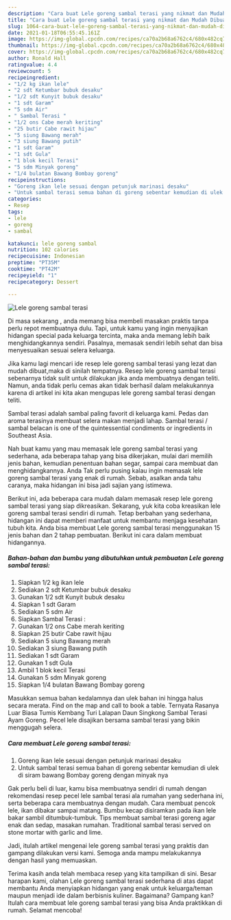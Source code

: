 ```yaml
---
description: "Cara buat Lele goreng sambal terasi yang nikmat dan Mudah Dibuat"
title: "Cara buat Lele goreng sambal terasi yang nikmat dan Mudah Dibuat"
slug: 1064-cara-buat-lele-goreng-sambal-terasi-yang-nikmat-dan-mudah-dibuat
date: 2021-01-18T06:55:45.161Z
image: https://img-global.cpcdn.com/recipes/ca70a2b68a6762c4/680x482cq70/lele-goreng-sambal-terasi-foto-resep-utama.jpg
thumbnail: https://img-global.cpcdn.com/recipes/ca70a2b68a6762c4/680x482cq70/lele-goreng-sambal-terasi-foto-resep-utama.jpg
cover: https://img-global.cpcdn.com/recipes/ca70a2b68a6762c4/680x482cq70/lele-goreng-sambal-terasi-foto-resep-utama.jpg
author: Ronald Hall
ratingvalue: 4.4
reviewcount: 5
recipeingredient:
- "1/2 kg ikan lele"
- "2 sdt Ketumbar bubuk desaku"
- "1/2 sdt Kunyit bubuk desaku"
- "1 sdt Garam"
- "5 sdm Air"
- " Sambal Terasi "
- "1/2 ons Cabe merah keriting"
- "25 butir Cabe rawit hijau"
- "5 siung Bawang merah"
- "3 siung Bawang putih"
- "1 sdt Garam"
- "1 sdt Gula"
- "1 blok kecil Terasi"
- "5 sdm Minyak goreng"
- "1/4 bulatan Bawang Bombay goreng"
recipeinstructions:
- "Goreng ikan lele sesuai dengan petunjuk marinasi desaku"
- "Untuk sambal terasi semua bahan di goreng sebentar kemudian di ulek di siram bawang Bombay goreng dengan minyak nya"
categories:
- Resep
tags:
- lele
- goreng
- sambal

katakunci: lele goreng sambal 
nutrition: 102 calories
recipecuisine: Indonesian
preptime: "PT35M"
cooktime: "PT42M"
recipeyield: "1"
recipecategory: Dessert

---
```



![Lele goreng sambal terasi](https://img-global.cpcdn.com/recipes/ca70a2b68a6762c4/680x482cq70/lele-goreng-sambal-terasi-foto-resep-utama.jpg)

Di masa  sekarang , anda memang bisa membeli masakan praktis tanpa perlu repot membuatnya dulu. Tapi, untuk kamu yang ingin menyajikan hidangan special pada keluarga tercinta, maka anda memang lebih baik menghidangkannya sendiri. Pasalnya, memasak sendiri lebih sehat dan bisa menyesuaikan sesuai selera keluarga.

Jika kamu lagi mencari ide resep lele goreng sambal terasi yang lezat dan mudah dibuat,maka di sinilah tempatnya. Resep lele goreng sambal terasi  sebenarnya tidak sulit untuk dilakukan jika anda membuatnya dengan teliti. Namun, anda tidak perlu cemas akan tidak berhasil dalam melakukannya 
karena di artikel ini kita akan mengupas lele goreng sambal terasi dengan teliti.  

Sambal terasi adalah sambal paling favorit di keluarga kami. Pedas dan aroma terasinya membuat selera makan menjadi lahap. Sambal terasi / sambal belacan is one of the quintessential condiments or ingredients in Southeast Asia.

Nah buat kamu yang mau memasak lele goreng sambal terasi yang sederhana, ada beberapa tahap yang bisa dikerjakan, mulai dari memilih jenis bahan, kemudian penentuan bahan segar, sampai cara membuat dan menghidangkannya. Anda Tak perlu pusing kalau ingin memasak lele goreng sambal terasi yang enak di rumah. Sebab, asalkan anda  tahu caranya, maka hidangan ini bisa jadi sajian yang istimewa.

Berikut ini, ada beberapa cara mudah dalam memasak resep lele goreng sambal terasi yang siap dikreasikan. Sekarang, yuk kita coba kreasikan lele goreng sambal terasi sendiri di rumah. Tetap berbahan yang sederhana, hidangan ini dapat memberi manfaat untuk membantu menjaga kesehatan tubuh kita. Anda bisa membuat Lele goreng sambal terasi menggunakan 15 jenis bahan dan 2 tahap pembuatan. Berikut ini cara dalam membuat hidangannya.

<!--inarticleads1-->

##### Bahan-bahan dan bumbu yang dibutuhkan untuk pembuatan Lele goreng sambal terasi:

1. Siapkan 1/2 kg ikan lele
1. Sediakan 2 sdt Ketumbar bubuk desaku
1. Gunakan 1/2 sdt Kunyit bubuk desaku
1. Siapkan 1 sdt Garam
1. Sediakan 5 sdm Air
1. Siapkan  Sambal Terasi :
1. Gunakan 1/2 ons Cabe merah keriting
1. Siapkan 25 butir Cabe rawit hijau
1. Sediakan 5 siung Bawang merah
1. Sediakan 3 siung Bawang putih
1. Sediakan 1 sdt Garam
1. Gunakan 1 sdt Gula
1. Ambil 1 blok kecil Terasi
1. Gunakan 5 sdm Minyak goreng
1. Siapkan 1/4 bulatan Bawang Bombay goreng


Masukkan semua bahan kedalamnya dan ulek bahan ini hingga halus secara merata. Find on the map and call to book a table. Ternyata Rasanya Luar Biasa Tumis Kembang Turi Lalapan Daun Singkong Sambal Terasi Ayam Goreng. Pecel lele disajikan bersama sambal terasi yang bikin menggugah selera. 

<!--inarticleads2-->

##### Cara membuat Lele goreng sambal terasi:

1. Goreng ikan lele sesuai dengan petunjuk marinasi desaku
1. Untuk sambal terasi semua bahan di goreng sebentar kemudian di ulek di siram bawang Bombay goreng dengan minyak nya


Gak perlu beli di luar, kamu bisa membuatnya sendiri di rumah dengan rekomendasi resep pecel lele sambal terasi ala rumahan yang sederhana ini, serta beberapa cara membuatnya dengan mudah. Cara membuat pencok lele, ikan dibakar sampai matang. Bumbu kecap disiramkan pada ikan lele bakar sambil ditumbuk-tumbuk. Tips membuat sambal terasi goreng agar enak dan sedap, masakan rumahan. Traditional sambal terasi served on stone mortar with garlic and lime. 

Jadi, itulah artikel mengenai  lele goreng sambal terasi  yang praktis dan gampang dilakukan versi kami. Semoga anda mampu melakukannya dengan hasil yang memuaskan. 

Terima kasih anda telah membaca resep yang kita tampilkan di sini. Besar harapan kami, olahan  Lele goreng sambal terasi sederhana di atas dapat membantu Anda menyiapkan hidangan yang enak untuk keluarga/teman maupun menjadi ide dalam berbisnis kuliner. Bagaimana? Gampang kan? Itulah cara membuat lele goreng sambal terasi yang bisa Anda praktikkan di rumah. Selamat mencoba!


